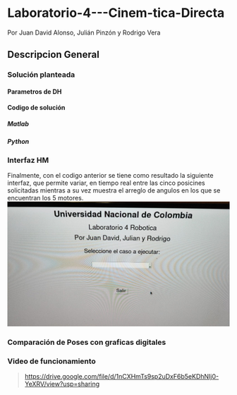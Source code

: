 # Laboratorio-4---Cinem-tica-Directa

Por Juan David Alonso, Julián Pinzón y Rodrigo Vera

## Descripcion General

### Solución planteada

#### Parametros de DH

#### Codigo de solución

##### Matlab

##### Python

### Interfaz HM
Finalmente, con el codigo anterior se tiene como resultado la siguiente interfaz, que permite variar, en tiempo real entre las cinco posicines solicitadas mientras a su vez muestra el arreglo de angulos en los que se encuentran los 5 motores.
![Screenshot of a comment on a GitHub issue showing an image, added in the Markdown, of an Octocat smiling and raising a tentacle.](https://github.com/JuanAAlonso/Laboratorio-4---Cinem-tica-Directa/blob/main/Imagenes/Interfaz.jpeg)

### Comparación de Poses con graficas digitales

### Video de funcionamiento

>https://drive.google.com/file/d/1nCXHmTs9sp2uDxF6b5eKDhNIj0-YeXRV/view?usp=sharing
